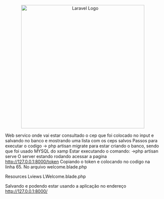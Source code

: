 <p align="center"><a href="https://laravel.com" target="_blank"><img src="https://raw.githubusercontent.com/laravel/art/master/logo-lockup/5%20SVG/2%20CMYK/1%20Full%20Color/laravel-logolockup-cmyk-red.svg" width="400" alt="Laravel Logo"></a></p>


Web servico onde vai estar consultado o cep que foi colocado no input e salvando no banco e mostrando uma lista com os ceps salvos 
Passos para executar o codigo ->
php artisan migrate
para estar criando o banco, sendo que foi usado MYSQL do xamp Estar executando o comando:
->php artisan serve 
O server estando rodando acessar a pagina http://127.0.0.1:8000/token 
Copiando o token e colocando no codigo na linha 65.
No arquivo welcome.blade.php

Resources
    Lviews
        LWelcome.blade.php

Salvando e podendo estar usando a aplicação no endereço http://127.0.0.1:8000/


